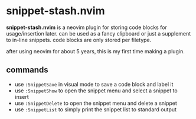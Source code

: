 # snippet-stash.nvim

**snippet-stash.nvim** is a neovim plugin for storing code blocks for usage/insertion later. can be used as a fancy clipboard or just a supplement to in-line snippets. code blocks are only stored per filetype.

after using neovim for about 5 years, this is my first time making a plugin.

## commands

- use `:SnippetSave` in visual mode to save a code block and label it
- use `:SnippetShow` to open the snippet menu and select a snippet to insert
- use `:SnippetDelete` to open the snippet menu and delete a snippet
- use `:SnippetList` to simply print the snippet list to standard output


